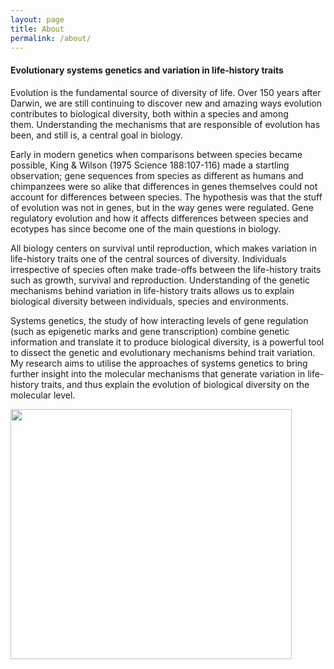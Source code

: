 ```yaml
--- 
layout: page 
title: About 
permalink: /about/ 
---
```


#### Evolutionary systems genetics and variation in life-history traits #### 

Evolution is the fundamental source of diversity of life. Over 150 years after Darwin, we are still continuing to discover new and amazing ways evolution contributes to biological diversity, both within a species and among them. Understanding the mechanisms that are responsible of evolution has been, and still is, a central goal in biology.

Early in modern genetics when comparisons between species became possible, King & Wilson (1975 Science 188:107-116) made a startling observation; gene sequences from species as different as humans and chimpanzees were so alike that differences in genes themselves could not account for differences between species. The hypothesis was that the stuff of evolution was not in genes, but in the way genes were regulated. Gene regulatory evolution and how it affects differences between species and ecotypes has since become one of the main questions in biology.

All biology centers on survival until reproduction, which makes variation in life-history traits one of the central sources of diversity. Individuals irrespective of species often make trade-offs between the life-history traits such as growth, survival and reproduction. Understanding of the genetic mechanisms behind variation in life-history traits allows us to explain biological diversity between individuals, species and environments.

Systems genetics, the study of how interacting levels of gene regulation (such as epigenetic marks and gene transcription) combine genetic information and translate it to produce biological diversity, is a powerful tool to dissect the genetic and evolutionary mechanisms behind trait variation. My research aims to utilise the approaches of systems genetics to bring further insight into the molecular mechanisms that generate variation in life-history traits, and thus explain the evolution of biological diversity on the molecular level.

<img align="center" width="450" height="400" src="http://jpverta.github.io/figures/SystemsGenetics.jpg">
